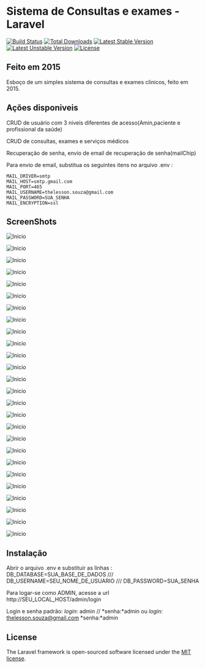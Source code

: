# Sistema de Consultas e exames - Laravel

[![Build Status](https://travis-ci.org/laravel/framework.svg)](https://travis-ci.org/laravel/framework)
[![Total Downloads](https://poser.pugx.org/laravel/framework/d/total.svg)](https://packagist.org/packages/laravel/framework)
[![Latest Stable Version](https://poser.pugx.org/laravel/framework/v/stable.svg)](https://packagist.org/packages/laravel/framework)
[![Latest Unstable Version](https://poser.pugx.org/laravel/framework/v/unstable.svg)](https://packagist.org/packages/laravel/framework)
[![License](https://poser.pugx.org/laravel/framework/license.svg)](https://packagist.org/packages/laravel/framework)

## Feito em 2015

Esboço de um simples sistema de consultas e exames clinicos, feito em 2015.


## Ações disponiveis

CRUD de usuário com 3 niveis diferentes de acesso(Amin,paciente e profissional da saúde)

CRUD de consultas, exames e serviços médicos

Recuperação de senha, envio de email de recuperação de senha(mailChip)

Para envio de email, substitua os seguintes itens no arquivo .env :

	MAIL_DRIVER=smtp
	MAIL_HOST=smtp.gmail.com
	MAIL_PORT=465
	MAIL_USERNAME=thelesson.souza@gmail.com
	MAIL_PASSWORD=SUA_SENHA
	MAIL_ENCRYPTION=ssl

## ScreenShots

![Inicio](screenshots/01.PNG)

![Inicio](screenshots/02.PNG)

![Inicio](screenshots/03.PNG)

![Inicio](screenshots/04.PNG)

![Inicio](screenshots/05.png)

![Inicio](screenshots/06.png)

![Inicio](screenshots/07.PNG)

![Inicio](screenshots/08.PNG)

![Inicio](screenshots/09.PNG)

![Inicio](screenshots/10.PNG)

![Inicio](screenshots/11.PNG)

![Inicio](screenshots/12.PNG)

![Inicio](screenshots/13.PNG)

![Inicio](screenshots/14.PNG)

![Inicio](screenshots/15.PNG)

![Inicio](screenshots/16.PNG)

![Inicio](screenshots/17.PNG)

![Inicio](screenshots/18.PNG)

![Inicio](screenshots/19.png)

![Inicio](screenshots/20.png)

![Inicio](screenshots/21.png)

![Inicio](screenshots/22.png)

![Inicio](screenshots/23.png)

![Inicio](screenshots/24.PNG)

![Inicio](screenshots/25.png)

![Inicio](screenshots/26.png)



## Instalação


Abrir o arquivo .env e substituir as linhas : DB_DATABASE=SUA_BASE_DE_DADOS /// DB_USERNAME=SEU_NOME_DE_USUARIO /// DB_PASSWORD=SUA_SENHA

Para logar-se como ADMIN, acesse a url http://SEU_LOCAL_HOST/admin/login

Login e senha padrão: *login:* admin // *senha:*admin ou *login:* thelesson.souza@gmail.com *senha:*admin


## License

The Laravel framework is open-sourced software licensed under the [MIT license](http://opensource.org/licenses/MIT).
